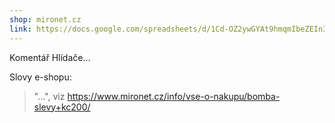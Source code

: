 ```yaml
---
shop: mironet.cz
link: https://docs.google.com/spreadsheets/d/1Cd-OZ2ywGYAt9hmqmIbeZEIn3T87SAwuUcQJckNUPKY/edit?usp=sharing
---
```


Komentář Hlídače...

Slovy e-shopu:

> "...", viz https://www.mironet.cz/info/vse-o-nakupu/bomba-slevy+kc200/
